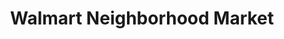 ---
title: "Walmart Neighborhood Market"
url: /omaha/walmart-neighborhood-market/
shop: Supermarkt
---